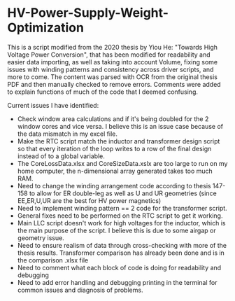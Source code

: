 # HV-Power-Supply-Weight-Optimization
This is a script modified from the 2020 thesis by Yiou He: "Towards High Voltage Power Conversion", that has been modified for readability and easier data importing, as well as taking into account Volume, fixing some issues with winding patterns and consistency across driver scripts, and more to come. The content was parsed with OCR from the original thesis PDF and then manually checked to remove errors. Comments were added to explain functions of much of the code that I deemed confusing.

Current issues I have identified:
-  Check window area calculations and if it's being doubled for the 2 window cores and vice versa. I believe this is an issue case because of the data mismatch in my excel file.
-  Make the RTC script match the inductor and transformer design script so that every iteration of the loop writes to a row of the final design instead of to a global variable.
-  The CoreLossData.xlsx and CoreSizeData.xslx are too large to run on my home computer, the n-dimensional array generated takes too much RAM.
-  Need to change the winding arrangement code according to thesis 147-158 to allow for ER double-leg as well as U and UR geometries (since EE,ER,U,UR are the best for HV power magnetics)
-  Need to implement winding pattern == 2 code for the transformer script.
-  General fixes need to be performed on the RTC script to get it working.
-  Main LLC script doesn't work for high voltages for the inductor, which is the main purpose of the script. I believe this is due to some airgap or geometry issue.
-  Need to ensure realism of data through cross-checking with more of the thesis results. Transformer comparison has already been done and is in the comparison .xlsx file
-  Need to comment what each block of code is doing for readability and debugging
-  Need to add error handling and debugging printing in the terminal for common issues and diagnosis of problems.
